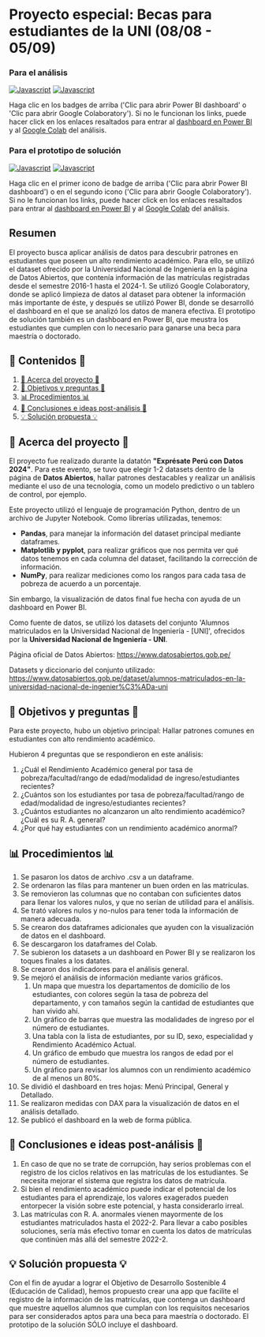 # Proyecto especial: Becas para estudiantes de la UNI (08/08 - 05/09)

### Para el análisis

[![Javascript](https://img.shields.io/badge/Clic%20para%20abrir-Power%20BI%20dashboard-yellow.svg)](https://app.powerbi.com/view?r=eyJrIjoiMmJkZTJiNjktM2MzNi00NmNhLTk5OWEtMWJmOGU0MjU1NDZjIiwidCI6IjBlMGNiMDYwLTA5YWQtNDlmNS1hMDA1LTY4YjliNDlhYTFmNiIsImMiOjR9)
[![Javascript](https://img.shields.io/badge/Clic%20para%20abrir-Google%20Colaboratory-orange.svg)](https://colab.research.google.com/drive/1TSI0C-4jdSA9TzLkCOL6lXWZ0c_zXpzL?usp=sharing)

Haga clic en los badges de arriba ('Clic para abrir Power BI dashboard' o 'Clic para abrir Google Colaboratory'). Si no le funcionan los links, puede hacer click en los enlaces resaltados para entrar al [dashboard en Power BI](https://app.powerbi.com/view?r=eyJrIjoiMmJkZTJiNjktM2MzNi00NmNhLTk5OWEtMWJmOGU0MjU1NDZjIiwidCI6IjBlMGNiMDYwLTA5YWQtNDlmNS1hMDA1LTY4YjliNDlhYTFmNiIsImMiOjR9) y al [Google Colab](https://colab.research.google.com/drive/1TSI0C-4jdSA9TzLkCOL6lXWZ0c_zXpzL?usp=sharing) del análisis.

### Para el prototipo de solución

[![Javascript](https://img.shields.io/badge/Clic%20para%20abrir-Power%20BI%20dashboard-yellow.svg)](https://app.powerbi.com/view?r=eyJrIjoiOTllZmIxMjEtMTAzYS00N2EwLWFlMTUtODM3Y2ZiNzBlMjQzIiwidCI6IjBlMGNiMDYwLTA5YWQtNDlmNS1hMDA1LTY4YjliNDlhYTFmNiIsImMiOjR9)
[![Javascript](https://img.shields.io/badge/Clic%20para%20abrir-Google%20Colaboratory-orange.svg)](https://colab.research.google.com/drive/15QivZfFC8UZ-Q7NikX3S-1Dhn7I9pzEr?usp=sharing)

Haga clic en el primer icono de badge de arriba ('Clic para abrir Power BI dashboard') o en el segundo icono ('Clic para abrir Google Colaboratory'). Si no le funcionan los links, puede hacer click en los enlaces resaltados para entrar al [dashboard en Power BI](https://app.powerbi.com/view?r=eyJrIjoiOTllZmIxMjEtMTAzYS00N2EwLWFlMTUtODM3Y2ZiNzBlMjQzIiwidCI6IjBlMGNiMDYwLTA5YWQtNDlmNS1hMDA1LTY4YjliNDlhYTFmNiIsImMiOjR9) y al [Google Colab](https://colab.research.google.com/drive/15QivZfFC8UZ-Q7NikX3S-1Dhn7I9pzEr?usp=sharing) del análisis.

## Resumen

El proyecto busca aplicar análisis de datos para descubrir patrones en estudiantes que poseen un alto rendimiento académico. Para ello, se utilizó el dataset ofrecido por la Universidad Nacional de Ingeniería en la página de Datos Abiertos, que contenía información de las matrículas registradas desde el semestre 2016-1 hasta el 2024-1. Se utilizó Google Colaboratory, donde se aplicó limpieza de datos al dataset para obtener la información más importante de éste, y después se utilizó Power BI, donde se desarrolló el dashboard en el que se analizó los datos de manera efectiva. El prototipo de solución también es un dashboard en Power BI, que meustra los estudiantes que cumplen con lo necesario para ganarse una beca para maestría o doctorado.

## 📖 Contenidos 📖

1. [📰 Acerca del proyecto 📰](#-acerca-del-proyecto-)
2. [📃 Objetivos y preguntas 📃](#-objetivos-y-preguntas-)
3. [📊 Procedimientos 📊](#-procedimientos-)
4. [📝 Conclusiones e ideas post-análisis 📝](#-conclusiones-e-ideas-post-análisis-)
5. [💡 Solución propuesta 💡](#-solución-propuesta-)

## 📰 Acerca del proyecto 📰

El proyecto fue realizado durante la datatón **"Exprésate Perú con Datos 2024"**. Para este evento, se tuvo que elegir 1-2 datasets dentro de la página de **Datos Abiertos**, hallar patrones destacables y realizar un análisis mediante el uso de una tecnología, como un modelo predictivo o un tablero de control, por ejemplo.

Este proyecto utilizó el lenguaje de programación Python, dentro de un archivo de Jupyter Notebook. Como librerías utilizadas, tenemos:

- **Pandas**, para manejar la información del dataset principal mediante dataframes.
- **Matplotlib y pyplot**, para realizar gráficos que nos permita ver qué datos tenemos en cada columna del dataset, facilitando la corrección de información.
- **NumPy**, para realizar mediciones como los rangos para cada tasa de pobreza de acuerdo a un porcentaje.

Sin embargo, la visualización de datos final fue hecha con ayuda de un dashboard en Power BI.

Como fuente de datos, se utilizó los datasets del conjunto 'Alumnos matriculados en la Universidad Nacional de Ingeniería - [UNI]', ofrecidos por la **Universidad Nacional de Ingeniería - UNI**.

Página oficial de Datos Abiertos: https://www.datosabiertos.gob.pe/

Datasets y diccionario del conjunto utilizado: https://www.datosabiertos.gob.pe/dataset/alumnos-matriculados-en-la-universidad-nacional-de-ingenier%C3%ADa-uni

## 📃 Objetivos y preguntas 📃

Para este proyecto, hubo un objetivo principal: Hallar patrones comunes en estudiantes con alto rendimiento académico.

Hubieron 4 preguntas que se respondieron en este análisis:

1. ¿Cuál el Rendimiento Académico general por tasa de pobreza/facultad/rango de edad/modalidad de ingreso/estudiantes recientes?
2. ¿Cuántos son los estudiantes por tasa de pobreza/facultad/rango de edad/modalidad de ingreso/estudiantes recientes?
3. ¿Cuántos estudiantes no alcanzaron un alto rendimiento académico? ¿Cuál es su R. A. general?
4. ¿Por qué hay estudiantes con un rendimiento académico anormal?

## 📊 Procedimientos 📊

1) Se pasaron los datos de archivo .csv a un dataframe.
2) Se ordenaron las filas para mantener un buen orden en las matrículas.
3) Se removieron las columnas que no contaban con suficientes datos para llenar los valores nulos, y que no serían de utilidad para el análisis.
4) Se trató valores nulos y no-nulos para tener toda la información de manera adecuada.
5) Se crearon dos dataframes adicionales que ayuden con la visualización de datos en el dashboard.
6) Se descargaron los dataframes del Colab.
7) Se subieron los datasets a un dashboard en Power BI y se realizaron los toques finales a los datates.
8) Se crearon dos indicadores para el análisis general.
9) Se mejoró el análisis de información mediante varios gráficos.
    1. Un mapa que muestra los departamentos de domicilio de los estudiantes, con colores según la tasa de pobreza del departamento, y con tamaños según la cantidad de estudiantes que han vivido ahí.
    2. Un gráfico de barras que muestra las modalidades de ingreso por el número de estudiantes.
    3. Una tabla con la lista de estudiantes, por su ID, sexo, especialidad y Rendimiento Académico Actual.
    4. Un gráfico de embudo que muestra los rangos de edad por el número de estudiantes.
    5. Un gráfico para revisar los alumnos con un rendimiento académico de al menos un 80%.
12) Se dividió el dashboard en tres hojas: Menú Principal, General y Detallado.
13) Se realizaron medidas con DAX para la visualización de datos en el análisis detallado.
14) Se publicó el dashboard en la web de forma pública.

## 📝 Conclusiones e ideas post-análisis 📝

1. En caso de que no se trate de corrupción, hay serios problemas con el registro de los ciclos relativos en las matrículas de los estudiantes. Se necesita mejorar el sistema que registra los datos de matrícula.
2. Si bien el rendimiento académico puede indicar el potencial de los estudiantes para el aprendizaje, los valores exagerados pueden entorpecer la visión sobre este potencial, y hasta considerarlo irreal.
3. Las matrículas con R. A. anormales vienen mayormente de los estudiantes matriculados hasta el 2022-2. Para llevar a cabo posibles soluciones, sería más efectivo tomar en cuenta los datos de matrículas que continúen más allá del semestre 2022-2.

## 💡 Solución propuesta 💡

Con el fin de ayudar a lograr el Objetivo de Desarrollo Sostenible 4 (Educación de Calidad), hemos propuesto crear una app que facilite el registro de la información de las matrículas, que contenga un dashboard que muestre aquellos alumnos que cumplan con los requisitos necesarios para ser considerados aptos para una beca para maestría o doctorado. El prototipo de la solución SÓLO incluye el dashboard.
